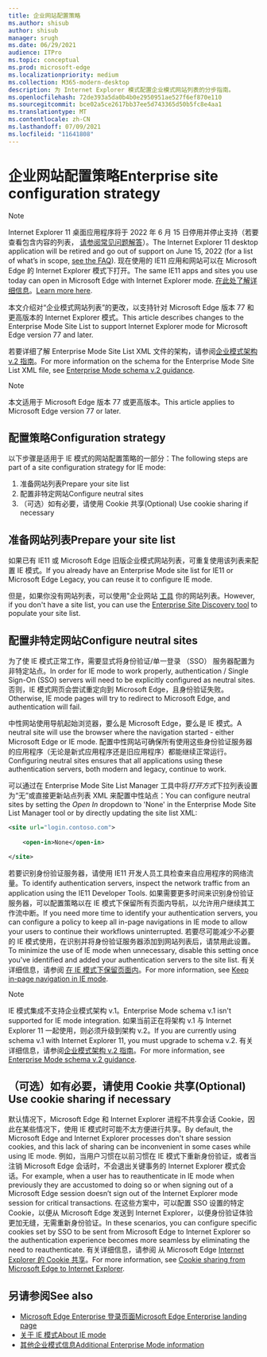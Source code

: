 ```yaml
---
title: 企业网站配置策略
ms.author: shisub
author: shisub
manager: srugh
ms.date: 06/29/2021
audience: ITPro
ms.topic: conceptual
ms.prod: microsoft-edge
ms.localizationpriority: medium
ms.collection: M365-modern-desktop
description: 为 Internet Explorer 模式配置企业模式网站列表的分步指南。
ms.openlocfilehash: 72de393a5da0b4b0e2950951ae527f6ef870e110
ms.sourcegitcommit: bce02a5ce2617bb37ee5d743365d50b5fc8e4aa1
ms.translationtype: MT
ms.contentlocale: zh-CN
ms.lasthandoff: 07/09/2021
ms.locfileid: "11641808"
---
```

# <a name="enterprise-site-configuration-strategy"></a><span data-ttu-id="53eb4-103">企业网站配置策略</span><span class="sxs-lookup"><span data-stu-id="53eb4-103">Enterprise site configuration strategy</span></span>

>[!Note]
> <span data-ttu-id="53eb4-104">Internet Explorer 11 桌面应用程序将于 2022 年 6 月 15 日停用并停止支持（若要查看包含内容的列表， [请参阅常见问题解答](https://techcommunity.microsoft.com/t5/windows-it-pro-blog/internet-explorer-11-desktop-app-retirement-faq/ba-p/2366549)）。</span><span class="sxs-lookup"><span data-stu-id="53eb4-104">The Internet Explorer 11 desktop application will be retired and go out of support on June 15, 2022 (for a list of what’s in scope, [see the FAQ](https://techcommunity.microsoft.com/t5/windows-it-pro-blog/internet-explorer-11-desktop-app-retirement-faq/ba-p/2366549)).</span></span> <span data-ttu-id="53eb4-105">现在使用的 IE11 应用和网站可以在 Microsoft Edge 的 Internet Explorer 模式下打开。</span><span class="sxs-lookup"><span data-stu-id="53eb4-105">The same IE11 apps and sites you use today can open in Microsoft Edge with Internet Explorer mode.</span></span> <span data-ttu-id="53eb4-106">[在此处了解详细信息](https://blogs.windows.com/windowsexperience/2021/05/19/the-future-of-internet-explorer-on-windows-10-is-in-microsoft-edge/)。</span><span class="sxs-lookup"><span data-stu-id="53eb4-106">[Learn more here](https://blogs.windows.com/windowsexperience/2021/05/19/the-future-of-internet-explorer-on-windows-10-is-in-microsoft-edge/).</span></span>

<span data-ttu-id="53eb4-107">本文介绍对“企业模式网站列表”的更改，以支持针对 Microsoft Edge 版本 77 和更高版本的 Internet Explorer 模式。</span><span class="sxs-lookup"><span data-stu-id="53eb4-107">This article describes changes to the Enterprise Mode Site List to support Internet Explorer mode for Microsoft Edge version 77 and later.</span></span>

<span data-ttu-id="53eb4-108">若要详细了解 Enterprise Mode Site List XML 文件的架构，请参阅[企业模式架构 v.2 指南](/internet-explorer/ie11-deploy-guide/enterprise-mode-schema-version-2-guidance)。</span><span class="sxs-lookup"><span data-stu-id="53eb4-108">For more information on the schema for the Enterprise Mode Site List XML file, see [Enterprise Mode schema v.2 guidance](/internet-explorer/ie11-deploy-guide/enterprise-mode-schema-version-2-guidance).</span></span>

> [!NOTE]
> <span data-ttu-id="53eb4-109">本文适用于 Microsoft Edge 版本 77 或更高版本。</span><span class="sxs-lookup"><span data-stu-id="53eb4-109">This article applies to Microsoft Edge version 77 or later.</span></span>
<!--
## Updated schema elements

The following table describes the \<open-in app\> element added to the v.2 of the Enterprise Mode schema:

| **Element** | **Description** |
| --- | --- |
| \<open-in app="**true**"\> | A child element that controls what browser is used for sites. This element is required for sites that need to **open in IE11**.|

**Example:**

``` xml
<site url="contoso.com">

  <open-in app="true">IE11</open-in>

</site>
```

The following table shows the possible values of the \<open-in\> element:

| **Value** | **Description** |
| --- | --- |
| **\<open-in\>IE11\</open-in\>** | Opens the site in IE mode or a full IE11 window. To enable IE mode, see [Configure IE mode policies](./edge-ie-mode-policies.md)|
| **\<open-in app="**true**"\>IE11\</open-in\>** | Opens the site in a full IE11 window |
| **\<open-in\>MSEdge\</open-in\>** | Opens the site in Microsoft Edge |
| **\<open-in\>None or not specified\</open-in\>** | Opens the site in the default browser or in the browser where the user navigated to the site. |
|**\<open-in\>Configurable\</open-in\>** | Allows the site to participate in IE mode engine determination. To learn more, see [Learn about Configurable sites in IE mode](edge-learnmore-configurable-sites-ie-mode.md).  |

>[!NOTE]
> The attribute app=**"true"** is only recognized when associated to _'open-in' IE11_. Adding it to the other 'open-in' elements won't change browser behavior.   -->

## <a name="configuration-strategy"></a><span data-ttu-id="53eb4-110">配置策略</span><span class="sxs-lookup"><span data-stu-id="53eb4-110">Configuration strategy</span></span>

<span data-ttu-id="53eb4-111">以下步骤是适用于 IE 模式的网站配置策略的一部分：</span><span class="sxs-lookup"><span data-stu-id="53eb4-111">The following steps are part of a site configuration strategy for IE mode:</span></span>
1. <span data-ttu-id="53eb4-112">准备网站列表</span><span class="sxs-lookup"><span data-stu-id="53eb4-112">Prepare your site list</span></span>
2. <span data-ttu-id="53eb4-113">配置非特定网站</span><span class="sxs-lookup"><span data-stu-id="53eb4-113">Configure neutral sites</span></span>
3. <span data-ttu-id="53eb4-114">（可选）如有必要，请使用 Cookie 共享</span><span class="sxs-lookup"><span data-stu-id="53eb4-114">(Optional) Use cookie sharing if necessary</span></span>

<!--
Step 1.  – if you don’t have one use Site Discovery Step-by-Step
Step 2 – Neutral sites + sticky mode
        Use more examples and explain sticky mode better
Step 3 – If that doesn’t cover your needs, then use Cookie sharing -->

## <a name="prepare-your-site-list"></a><span data-ttu-id="53eb4-115">准备网站列表</span><span class="sxs-lookup"><span data-stu-id="53eb4-115">Prepare your site list</span></span>

<span data-ttu-id="53eb4-116">如果已有 IE11 或 Microsoft Edge 旧版企业模式网站列表，可重复使用该列表来配置 IE 模式。</span><span class="sxs-lookup"><span data-stu-id="53eb4-116">If you already have an Enterprise Mode site list for IE11 or Microsoft Edge Legacy, you can reuse it to configure IE mode.</span></span>

<span data-ttu-id="53eb4-117">但是，如果你没有网站列表，可以使用"企业网站 [工具](/deployedge/edge-ie-mode-site-discovery) 你的网站列表。</span><span class="sxs-lookup"><span data-stu-id="53eb4-117">However, if you don't have a site list, you can use the [Enterprise Site Discovery tool](/deployedge/edge-ie-mode-site-discovery) to populate your site list.</span></span>

## <a name="configure-neutral-sites"></a><span data-ttu-id="53eb4-118">配置非特定网站</span><span class="sxs-lookup"><span data-stu-id="53eb4-118">Configure neutral sites</span></span>

<span data-ttu-id="53eb4-119">为了使 IE 模式正常工作，需要显式将身份验证/单一登录 （SSO） 服务器配置为非特定站点。</span><span class="sxs-lookup"><span data-stu-id="53eb4-119">In order for IE mode to work properly, authentication / Single Sign-On (SSO) servers will need to be explicitly configured as neutral sites.</span></span> <span data-ttu-id="53eb4-120">否则，IE 模式网页会尝试重定向到 Microsoft Edge，且身份验证失败。</span><span class="sxs-lookup"><span data-stu-id="53eb4-120">Otherwise, IE mode pages will try to redirect to Microsoft Edge, and authentication will fail.</span></span>

<span data-ttu-id="53eb4-121">中性网站使用导航起始浏览器，要么是 Microsoft Edge，要么是 IE 模式。</span><span class="sxs-lookup"><span data-stu-id="53eb4-121">A neutral site will use the browser where the navigation started - either Microsoft Edge or IE mode.</span></span> <span data-ttu-id="53eb4-122">配置中性网站可确保所有使用这些身份验证服务器的应用程序（无论是新式应用程序还是旧应用程序）都能继续正常运行。</span><span class="sxs-lookup"><span data-stu-id="53eb4-122">Configuring neutral sites ensures that all applications using these authentication servers, both modern and legacy, continue to work.</span></span>

<span data-ttu-id="53eb4-123">可以通过在 Enterprise Mode Site List Manager 工具中将*打开方式*下拉列表设置为“无”或直接更新站点列表 XML 来配置中性站点：</span><span class="sxs-lookup"><span data-stu-id="53eb4-123">You can configure neutral sites by setting the *Open In* dropdown to 'None' in the Enterprise Mode Site List Manager tool or by directly updating the site list XML:</span></span>

``` xml
<site url="login.contoso.com">
   
    <open-in>None</open-in>

</site>
```

<span data-ttu-id="53eb4-124">若要识别身份验证服务器，请使用 IE11 开发人员工具检查来自应用程序的网络流量。</span><span class="sxs-lookup"><span data-stu-id="53eb4-124">To identify authentication servers, inspect the network traffic from an application using the IE11 Developer Tools.</span></span> <span data-ttu-id="53eb4-125">如果需要更多时间来识别身份验证服务器，可以配置策略以在 IE 模式下保留所有页面内导航，以允许用户继续其工作流中断。</span><span class="sxs-lookup"><span data-stu-id="53eb4-125">If you need more time to identify your authentication servers, you can configure a policy to keep all in-page navigations in IE mode to allow your users to continue their workflows uninterrupted.</span></span> <span data-ttu-id="53eb4-126">若要尽可能减少不必要的 IE 模式使用，在识别并将身份验证服务器添加到网站列表后，请禁用此设置。</span><span class="sxs-lookup"><span data-stu-id="53eb4-126">To minimize the use of IE mode when unnecessary, disable this setting once you've identified and added your authentication servers to the site list.</span></span> <span data-ttu-id="53eb4-127">有关详细信息，请参阅 [在 IE 模式下保留页面内](/deployedge/edge-learnmore-inpage-nav)。</span><span class="sxs-lookup"><span data-stu-id="53eb4-127">For more information, see [Keep in-page navigation in IE mode](/deployedge/edge-learnmore-inpage-nav).</span></span>

>[!NOTE]
   ><span data-ttu-id="53eb4-128">IE 模式集成不支持企业模式架构 v.1。</span><span class="sxs-lookup"><span data-stu-id="53eb4-128">Enterprise Mode schema v.1 isn't supported for IE mode integration.</span></span> <span data-ttu-id="53eb4-129">如果当前正在将架构 v.1 与 Internet Explorer 11 一起使用，则必须升级到架构 v.2。</span><span class="sxs-lookup"><span data-stu-id="53eb4-129">If you are currently using schema v.1 with Internet Explorer 11, you must upgrade to schema v.2.</span></span> <span data-ttu-id="53eb4-130">有关详细信息，请参阅[企业模式架构 v.2 指南](/internet-explorer/ie11-deploy-guide/enterprise-mode-schema-version-2-guidance)。</span><span class="sxs-lookup"><span data-stu-id="53eb4-130">For more information, see [Enterprise Mode schema v.2 guidance](/internet-explorer/ie11-deploy-guide/enterprise-mode-schema-version-2-guidance).</span></span>

## <a name="optional-use-cookie-sharing-if-necessary"></a><span data-ttu-id="53eb4-131">（可选）如有必要，请使用 Cookie 共享</span><span class="sxs-lookup"><span data-stu-id="53eb4-131">(Optional) Use cookie sharing if necessary</span></span>

<span data-ttu-id="53eb4-132">默认情况下，Microsoft Edge 和 Internet Explorer 进程不共享会话 Cookie，因此在某些情况下，使用 IE 模式时可能不太方便进行共享。</span><span class="sxs-lookup"><span data-stu-id="53eb4-132">By default, the Microsoft Edge and Internet Explorer processes don't share session cookies, and this lack of sharing can be inconvenient in some cases while using IE mode.</span></span> <span data-ttu-id="53eb4-133">例如，当用户习惯在以前习惯在 IE 模式下重新身份验证，或者当注销 Microsoft Edge 会话时，不会退出关键事务的 Internet Explorer 模式会话。</span><span class="sxs-lookup"><span data-stu-id="53eb4-133">For example, when a user has to reauthenticate in IE mode when previously they are accustomed to doing so or when signing out of a Microsoft Edge session doesn’t sign out of the Internet Explorer mode session for critical transactions.</span></span> <span data-ttu-id="53eb4-134">在这些方案中，可以配置 SSO 设置的特定 Cookie，以便从 Microsoft Edge 发送到 Internet Explorer，以便身份验证体验更加无缝，无需重新身份验证。</span><span class="sxs-lookup"><span data-stu-id="53eb4-134">In these scenarios, you can configure specific cookies set by SSO to be sent from Microsoft Edge to Internet Explorer so the authentication experience becomes more seamless by eliminating the need to reauthenticate.</span></span> <span data-ttu-id="53eb4-135">有关详细信息，请参阅 从 Microsoft Edge [Internet Explorer 的 Cookie 共享](/deployedge/edge-ie-mode-add-guidance-cookieshare)。</span><span class="sxs-lookup"><span data-stu-id="53eb4-135">For more information, see [Cookie sharing from Microsoft Edge to Internet Explorer](/deployedge/edge-ie-mode-add-guidance-cookieshare).</span></span>

## <a name="see-also"></a><span data-ttu-id="53eb4-136">另请参阅</span><span class="sxs-lookup"><span data-stu-id="53eb4-136">See also</span></span>

- [<span data-ttu-id="53eb4-137">Microsoft Edge Enterprise 登录页面</span><span class="sxs-lookup"><span data-stu-id="53eb4-137">Microsoft Edge Enterprise landing page</span></span>](https://aka.ms/EdgeEnterprise)
- [<span data-ttu-id="53eb4-138">关于 IE 模式</span><span class="sxs-lookup"><span data-stu-id="53eb4-138">About IE mode</span></span>](./edge-ie-mode.md)
- [<span data-ttu-id="53eb4-139">其他企业模式信息</span><span class="sxs-lookup"><span data-stu-id="53eb4-139">Additional Enterprise Mode information</span></span>](/internet-explorer/ie11-deploy-guide/enterprise-mode-overview-for-ie11)
